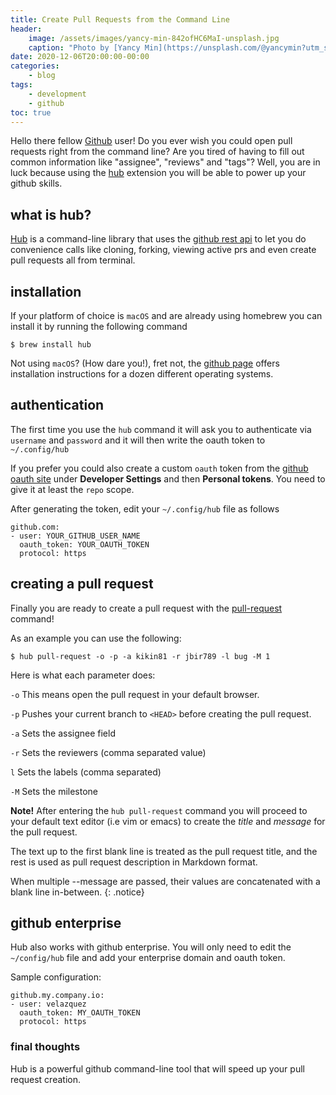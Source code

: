 ```yaml
---
title: Create Pull Requests from the Command Line
header:
    image: /assets/images/yancy-min-842ofHC6MaI-unsplash.jpg
    caption: "Photo by [Yancy Min](https://unsplash.com/@yancymin?utm_source=unsplash&amp;utm_medium=referral&amp;utm_content=creditCopyText) on [Unsplash](a href="https://unsplash.com/s/photos/github?utm_source=unsplash&amp;utm_medium=referral&amp;utm_content=creditCopyText)"
date: 2020-12-06T20:00:00-00:00
categories:
    - blog
tags:
    - development
    - github
toc: true
---
```


Hello there fellow [Github](https://github.com/) user! Do you ever wish you could open pull requests right from the command line? Are you tired of having to fill out common information like "assignee", "reviews" and "tags"? Well, you are in luck because using the [hub](https://hub.github.com/) extension you will be able to power up your github skills.

## what is hub?

[Hub](https://hub.github.com/) is a command-line library that uses the [github rest api](https://docs.github.com/en/free-pro-team@latest/rest) to let you do convenience calls like cloning, forking, viewing active prs and even create pull requests all from terminal.

## installation

If your platform of choice is `macOS` and are already using homebrew you can install it by running the following command

```
$ brew install hub
```

Not using `macOS`? (How dare you!), fret not, the [github page](https://github.com/github/hub#installation) offers installation instructions for a dozen different operating systems.

## authentication

The first time you use the `hub` command it will ask you to authenticate via `username` and `password` and it will then write the oauth token to ` ~/.config/hub`

If you prefer you could also create a custom `oauth` token from the [github oauth site](https://github.com/settings/tokens) under **Developer Settings** and then **Personal tokens**. You need to give it at least the `repo` scope.

After generating the token, edit your `~/.config/hub` file as follows

```
github.com:
- user: YOUR_GITHUB_USER_NAME
  oauth_token: YOUR_OAUTH_TOKEN
  protocol: https
```

## creating a pull request

Finally you are ready to create a pull request with the [pull-request](https://hub.github.com/hub-pull-request.1.html) command!

As an example you can use the following:

```
$ hub pull-request -o -p -a kikin81 -r jbir789 -l bug -M 1
```

Here is what each parameter does:

`-o` This means open the pull request in your default browser.

`-p` Pushes your current branch to `<HEAD>` before creating the pull request.

`-a` Sets the assignee field

`-r` Sets the reviewers (comma separated value)

`l` Sets the labels (comma separated)

`-M` Sets the milestone

**Note!** After entering the `hub pull-request` command you will proceed to your default text editor (i.e vim or emacs) to create the *title* and *message* for the pull request.

The text up to the first blank line is treated as the pull request title, and the rest is used as pull request description in Markdown format.

When multiple --message are passed, their values are concatenated with a blank line in-between.
{: .notice}

## github enterprise

Hub also works with github enterprise. You will only need to edit the `~/config/hub` file and add your enterprise domain and oauth token.

Sample configuration:

```
github.my.company.io:
- user: velazquez
  oauth_token: MY_OAUTH_TOKEN
  protocol: https
```

### final thoughts

Hub is a powerful github command-line tool that will speed up your pull request creation.
